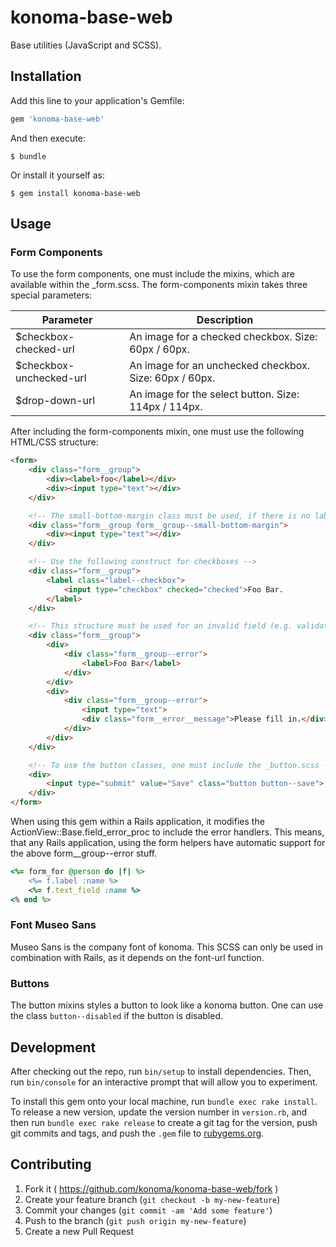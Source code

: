 # konoma-base-web

Base utilities (JavaScript and SCSS).

## Installation

Add this line to your application's Gemfile:

```ruby
gem 'konoma-base-web'
```

And then execute:

    $ bundle

Or install it yourself as:

    $ gem install konoma-base-web

## Usage

### Form Components

To use the form components, one must include the mixins, which are available within the _form.scss. The form-components mixin takes three special parameters:

| Parameter | Description |
| --------- | ----------- |
| $checkbox-checked-url | An image for a checked checkbox. Size: 60px / 60px. |
| $checkbox-unchecked-url | An image for an unchecked checkbox. Size: 60px / 60px. |
| $drop-down-url | An image for the select button. Size: 114px / 114px. |

After including the form-components mixin, one must use the following HTML/CSS structure:

```html
<form>
    <div class="form__group">
        <div><label>foo</label></div>
        <div><input type="text"></div>
    </div>

    <!-- The small-bottom-margin class must be used, if there is no label between the previous input and this one -->
    <div class="form__group form__group--small-bottom-margin">
        <div><input type="text"></div>
    </div>

    <!-- Use the following construct for checkboxes -->
    <div class="form__group">
        <label class="label--checkbox">
            <input type="checkbox" checked="checked">Foo Bar.
        </label>
    </div>

    <!-- This structure must be used for an invalid field (e.g. validation error, empty, ...) -->
    <div class="form__group">
        <div>
            <div class="form__group--error">
                <label>Foo Bar</label>
            </div>
        </div>
        <div>
            <div class="form__group--error">
                <input type="text">
                <div class="form__error__message">Please fill in.</div>
            </div>
        </div>
    </div>

    <!-- To use the button classes, one must include the _button.scss -->
    <div>
        <input type="submit" value="Save" class="button button--save">
    </div>
</form>
```

When using this gem within a Rails application, it modifies the ActionView::Base.field_error_proc to include the error handlers. This means, that any Rails application, using the form helpers
have automatic support for the above form__group--error stuff.

```ruby
<%= form_for @person do |f| %>
    <%= f.label :name %>
    <%= f.text_field :name %>
<% end %>
```

### Font Museo Sans

Museo Sans is the company font of konoma. This SCSS can only be used in combination with Rails, as it depends on the font-url function.

### Buttons

The button mixins styles a button to look like a konoma button. One can use the class `button--disabled` if the button is disabled.

## Development

After checking out the repo, run `bin/setup` to install dependencies. Then, run `bin/console` for an interactive prompt that will allow you to experiment.

To install this gem onto your local machine, run `bundle exec rake install`. To release a new version, update the version number in `version.rb`, and then run `bundle exec rake release` to create a git tag for the version, push git commits and tags, and push the `.gem` file to [rubygems.org](https://rubygems.org).

## Contributing

1. Fork it ( https://github.com/konoma/konoma-base-web/fork )
2. Create your feature branch (`git checkout -b my-new-feature`)
3. Commit your changes (`git commit -am 'Add some feature'`)
4. Push to the branch (`git push origin my-new-feature`)
5. Create a new Pull Request
